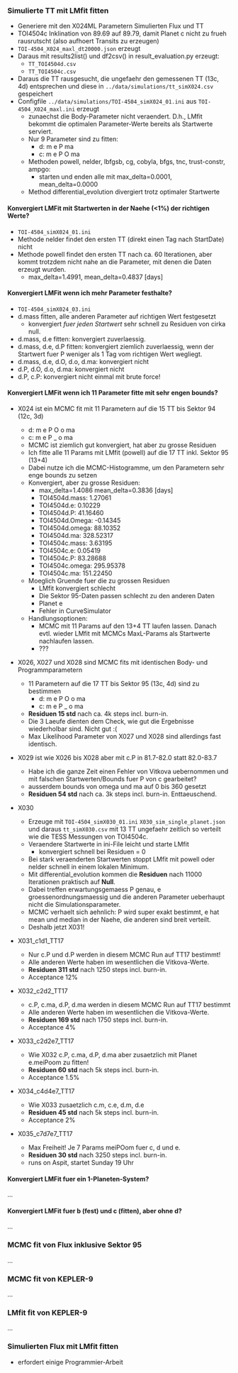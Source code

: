 ### Simulierte TT mit LMfit fitten
- Generiere mit den X024ML Parametern Simulierten Flux und TT 
- TOI4504c Inklination von 89.69 auf 89.79, damit Planet c nicht zu 
  frueh rausrutscht (also aufhoert Transits zu erzeugen)
- `TOI-4504_X024_maxl_dt20000.json` erzeugt
- Daraus mit results2list() und df2csv() in result_evaluation.py erzeugt:
  - `TT_TOI4504d.csv`
  - `TT_TOI4504c.csv`
- Daraus die TT rausgesucht, die ungefaehr den gemessenen TT (13c, 4d) 
  entsprechen und diese in `../data/simulations/tt_simX024.csv` gespeichert
- Configfile `../data/simulations/TOI-4504_simX024_01.ini` aus `TOI-4504_X024_maxl.ini` erzeugt
  - zunaechst die Body-Parameter nicht veraendert. D.h., LMfit 
  bekommt die optimalen Parameter-Werte bereits als Startwerte 
  serviert.
  - Nur 9 Parameter sind zu fitten:
    - d: m e P   ma
    - c: m e P O ma
  - Methoden powell, nelder, lbfgsb, cg, cobyla, bfgs, tnc, trust-constr, 
  ampgo:
    - starten und enden alle mit max_delta=0.0001, mean_delta=0.0000
  - Method differential_evolution divergiert trotz optimaler Startwerte
 
#### Konvergiert LMFit mit Startwerten in der Naehe (<1%) der richtigen Werte?
  - `TOI-4504_simX024_01.ini`
  - Methode nelder findet den ersten TT (direkt einen Tag nach StartDate) nicht
  - Methode powell findet den ersten TT nach ca. 60 Iterationen, aber kommt 
    trotzdem nicht nahe an die Parameter, mit denen die Daten erzeugt 
    wurden.
      - max_delta=1.4991, mean_delta=0.4837 [days] 

#### Konvergiert LMFit wenn ich mehr Parameter festhalte?
  - `TOI-4504_simX024_03.ini`
  - d.mass fitten, alle anderen Parameter auf 
    richtigen Wert festgesetzt
    - konvergiert _fuer jeden Startwert_ sehr schnell zu Residuen von cirka 
      null.
  - d.mass, d.e fitten: konvergiert zuverlaessig.
  - d.mass, d.e, d.P fitten: konvergiert ziemlich zuverlaessig, wenn der 
    Startwert fuer P weniger als 1 Tag vom richtigen Wert wegliegt.
  - d.mass, d.e, d.O, d.o, d.ma: konvergiert nicht
  - d.P, d.O, d.o, d.ma: konvergiert nicht
  - d.P, c.P: konvergiert nicht einmal mit brute force!

#### Konvergiert LMFit wenn ich 11 Parameter fitte mit sehr engen bounds?
- X024 ist ein MCMC fit mit 11 Parametern auf die 15 TT bis Sektor 94 (12c, 3d)
  - d: m e P O o ma
  - c: m e P _ o ma
  - MCMC ist ziemlich gut konvergiert, hat aber zu grosse Residuen
  - Ich fitte alle 11 Params mit LMfit (powell) auf die 17 TT inkl. Sektor 95 
    (13+4)
  - Dabei nutze ich die MCMC-Histogramme, um den Parametern sehr enge bounds 
    zu setzen
  - Konvergiert, aber zu grosse Residuen:
      - max_delta=1.4086   mean_delta=0.3836    [days] 
      - TOI4504d.mass:     1.27061
      - TOI4504d.e:        0.10229
      - TOI4504d.P:       41.16460
      - TOI4504d.Omega:   -0.14345
      - TOI4504d.omega:   88.10352
      - TOI4504d.ma:     328.52317
      - TOI4504c.mass:     3.63195
      - TOI4504c.e:        0.05419
      - TOI4504c.P:       83.28688
      - TOI4504c.omega:  295.95378
      - TOI4504c.ma:     151.22450
  - Moeglich Gruende fuer die zu grossen Residuen
      - LMfit konvergiert schlecht
      - Die Sektor 95-Daten passen schlecht zu den anderen Daten
      - Planet e
      - Fehler in CurveSimulator
  - Handlungsoptionen:
      - MCMC mit 11 Params auf den 13+4 TT laufen lassen. Danach evtl. 
        wieder LMfit mit MCMCs MaxL-Params als Startwerte nachlaufen lassen.
      - ???
 
- X026, X027 und X028 sind MCMC fits mit identischen Body- und Programmparametern
  - 11 Parametern auf die 17 TT bis Sektor 95 (13c, 4d) sind zu bestimmen
    - d: m e P O o ma
    - c: m e P _ o ma
  - **Residuen 15 std** nach ca. 4k steps incl. burn-in.
  - Die 3 Laeufe dienten dem Check, wie gut die Ergebnisse wiederholbar sind. 
    Nicht gut :(
  - Max Likelihood Parameter von X027 und X028 sind allerdings fast identisch.

- X029 ist wie X026 bis X028 aber mit c.P in 81.7-82.0 statt 82.0-83.7
  - Habe ich die ganze Zeit einen Fehler von Vitkova uebernommen und mit 
      falschen Startwerten/Bounds fuer P von c gearbeitet?
  - ausserdem bounds von omega und ma auf 0 bis 360 gesetzt
  - **Residuen 54 std** nach ca. 3k steps incl. burn-in. Enttaeuschend.
 
- X030
  - Erzeuge mit `TOI-4504_simX030_01.ini` `X030_sim_single_planet.json` 
    und daraus `tt_simX030.csv` mit 13 TT ungefaehr zeitlich so verteilt wie 
    die TESS Messungen von TOI4504c.
  - Veraendere Startwerte in ini-File leicht und starte LMfit
    - konvergiert schnell bei Residuen = 0
  - Bei stark veraenderten Startwerten stoppt LMfit mit powell oder nelder 
    schnell in einem lokalen Minimum.
  - Mit differential_evolution kommen die **Residuen** nach 11000 Iterationen 
    praktisch auf **Null**.
  - Dabei treffen erwartungsgemaess P genau, e groessenordnungsmaessig und die 
    anderen Parameter ueberhaupt nicht die Simulationsparameter.
  - MCMC verhaelt sich aehnlich: P wird super exakt bestimmt, e hat mean und 
    median in der Naehe, die anderen sind breit verteilt.
  - Deshalb jetzt X031!

- X031_c1d1_TT17
  - Nur c.P und d.P werden in diesem MCMC Run auf TT17 bestimmt!
  - Alle anderen Werte haben im wesentlichen die Vitkova-Werte.
  - **Residuen 311 std** nach 1250 steps incl. burn-in.
  - Acceptance 12%
 
- X032_c2d2_TT17
  - c.P, c.ma, d.P, d.ma werden in diesem MCMC Run auf TT17 bestimmt
  - Alle anderen Werte haben im wesentlichen die Vitkova-Werte.
  - **Residuen 169 std** nach 1750 steps incl. burn-in.
  - Acceptance 4%

- X033_c2d2e7_TT17
  - Wie X032 c.P, c.ma, d.P, d.ma aber zusaetzlich mit Planet e.meiPoom zu 
    fitten!
  - **Residuen 60 std** nach 5k steps incl. burn-in.
  - Acceptance 1.5%
 
- X034_c4d4e7_TT17
  - Wie X033 zusaetzlich c.m, c.e, d.m, d.e
  - **Residuen 45 std** nach 5k steps incl. burn-in.
  - Acceptance 2%

- X035_c7d7e7_TT17
  - Max Freiheit! Je 7 Params meiPOom fuer c, d und e.
  - **Residuen 30 std** nach 3250 steps incl. burn-in.
  - runs on Aspit, startet Sunday 19 Uhr

#### Konvergiert LMFit fuer ein 1-Planeten-System?
...

#### Konvergiert LMFit fuer b (fest) und c (fitten), aber ohne d?
...


### MCMC fit von Flux inklusive Sektor 95
...

### MCMC fit von KEPLER-9
...

### LMfit fit von KEPLER-9
...

### Simulierten Flux mit LMfit fitten
- erfordert einige Programmier-Arbeit
 

